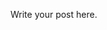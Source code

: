 <!-- 
.. link: 
.. description: 
.. tags: 
.. date: 2013/08/21 11:09:22
.. title: Python references
.. slug: python-references
-->

Write your post here.